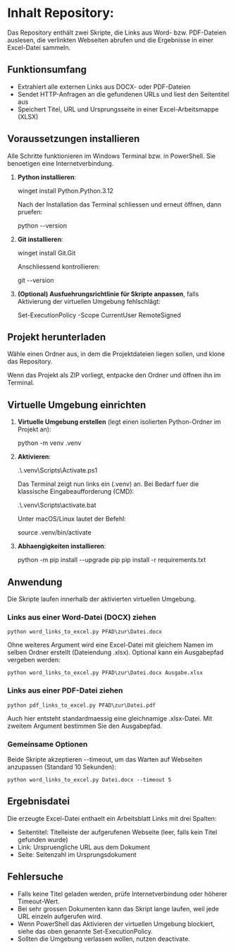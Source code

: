 # Inhalt Repository:

Das Repository enthält zwei Skripte, die Links aus Word- bzw. PDF-Dateien auslesen, die verlinkten Webseiten abrufen und die Ergebnisse in einer Excel-Datei sammeln.

## Funktionsumfang
- Extrahiert alle externen Links aus DOCX- oder PDF-Dateien
- Sendet HTTP-Anfragen an die gefundenen URLs und liest den Seitentitel aus
- Speichert Titel, URL und Ursprungsseite in einer Excel-Arbeitsmappe (XLSX)

## Voraussetzungen installieren
Alle Schritte funktionieren im Windows Terminal bzw. in PowerShell. Sie benoetigen eine Internetverbindung.

1. **Python installieren**:

    winget install Python.Python.3.12

   Nach der Installation das Terminal schliessen und erneut öffnen, dann pruefen:

    python --version

2. **Git installieren**:

    winget install Git.Git

   Anschliessend kontrollieren:

    git --version

3. **(Optional) Ausfuehrungsrichtlinie für Skripte anpassen**, falls Aktivierung der virtuellen Umgebung fehlschlägt:

    Set-ExecutionPolicy -Scope CurrentUser RemoteSigned

## Projekt herunterladen
Wähle einen Ordner aus, in dem die Projektdateien liegen sollen, und klone das Repository.

Wenn das Projekt als ZIP vorliegt, entpacke den Ordner und öffnen ihn im Terminal.

## Virtuelle Umgebung einrichten
1. **Virtuelle Umgebung erstellen** (legt einen isolierten Python-Ordner im Projekt an):

    python -m venv .venv

2. **Aktivieren**:

    .\\.venv\Scripts\Activate.ps1

   Das Terminal zeigt nun links ein (.venv) an. Bei Bedarf fuer die klassische Eingabeaufforderung (CMD):

    .\\.venv\Scripts\activate.bat

   Unter macOS/Linux lautet der Befehl:

    source .venv/bin/activate

3. **Abhaengigkeiten installieren**:

    python -m pip install --upgrade pip
    pip install -r requirements.txt

## Anwendung
Die Skripte laufen innerhalb der aktivierten virtuellen Umgebung.

### Links aus einer Word-Datei (DOCX) ziehen

    python word_links_to_excel.py PFAD\zur\Datei.docx

Ohne weiteres Argument wird eine Excel-Datei mit gleichem Namen im selben Ordner erstellt (Dateiendung .xlsx). Optional kann ein Ausgabepfad vergeben werden:

    python word_links_to_excel.py PFAD\zur\Datei.docx Ausgabe.xlsx

### Links aus einer PDF-Datei ziehen

    python pdf_links_to_excel.py PFAD\zur\Datei.pdf

Auch hier entsteht standardmaessig eine gleichnamige .xlsx-Datei. Mit zweitem Argument bestimmen Sie den Ausgabepfad.

### Gemeinsame Optionen
Beide Skripte akzeptieren --timeout, um das Warten auf Webseiten anzupassen (Standard 10 Sekunden):

    python word_links_to_excel.py Datei.docx --timeout 5

## Ergebnisdatei
Die erzeugte Excel-Datei enthaelt ein Arbeitsblatt Links mit drei Spalten:
- Seitentitel: Titelleiste der aufgerufenen Webseite (leer, falls kein Titel gefunden wurde)
- Link: Urspruengliche URL aus dem Dokument
- Seite: Seitenzahl im Ursprungsdokument

## Fehlersuche
- Falls keine Titel geladen werden, prüfe Internetverbindung oder höherer Timeout-Wert.
- Bei sehr grossen Dokumenten kann das Skript lange laufen, weil jede URL einzeln aufgerufen wird.
- Wenn PowerShell das Aktivieren der virtuellen Umgebung blockiert, siehe das oben genannte Set-ExecutionPolicy.
- Sollten die Umgebung verlassen wollen, nutzen deactivate.